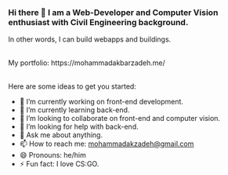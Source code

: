 ### Hi there 👋 I am a Web-Developer and Computer Vision enthusiast with Civil Engineering background.
In other words, I can build webapps and buildings.

<br/>
My portfolio: https://mohammadakbarzadeh.me/
<br/>
<br/>


Here are some ideas to get you started:

- 🔭 I’m currently working on front-end development.
- 🌱 I’m currently learning back-end.
- 👯 I’m looking to collaborate on front-end and computer vision.
- 🤔 I’m looking for help with back-end.
- 💬 Ask me about anything.
- 📫 How to reach me: mohammadakzadeh@gmail.com
- 😄 Pronouns: he/him
- ⚡ Fun fact: I love CS:GO.
